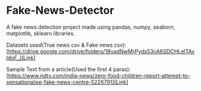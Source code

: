# Fake-News-Detector

A fake news detection project made using pandas, numpy, seaborn, matplotlib, sklearn libraries.

Datasets used(True news csv & Fake news csv): [https://drive.google.com/drive/folders/1ByadNwMrPyds53cA6SDCHLelTAvIdoF_](Link)

Sample Text from a article(Used the first 4 paras): [https://www.ndtv.com/india-news/zero-food-children-report-attempt-to-sensationalise-fake-news-centre-5226791](Link)
